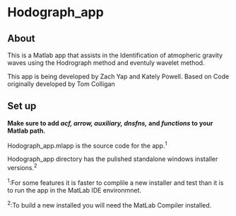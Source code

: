 # Hodograph_app

## About
This is a Matlab app that assists in the Identification of atmopheric gravity waves using the Hodrograph method and eventuly wavelet method.

This app is being developed by Zach Yap and Kately Powell. Based on Code originally developed by Tom Colligan

## Set up
**Make sure to add *acf, arrow, auxiliary, dnsfns,* and *functions* to your Matlab path.**

Hodograph_app.mlapp is the source code for the app.<sup>1</sup>

Hodograph_app directory has the pulished standalone windows installer versions.<sup>2</sup>



<sup>1</sup>:For some features it is faster to complile a new installer and test than it is to run the app in the MatLab IDE environmnet.

<sup>2</sup>:To build a new installed you will need the MatLab Compiler installed.
